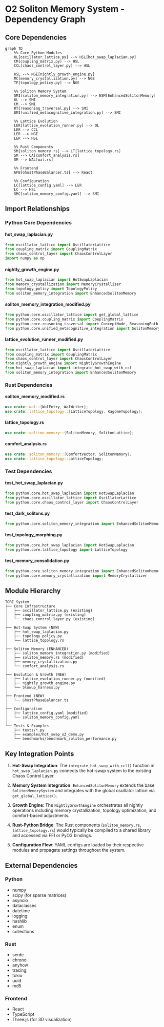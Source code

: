 # O2 Soliton Memory System - Dependency Graph

## Core Dependencies

```mermaid
graph TD
    %% Core Python Modules
    OL[oscillator_lattice.py] --> HSL[hot_swap_laplacian.py]
    CM[coupling_matrix.py] --> HSL
    CCL[chaos_control_layer.py] --> HSL
    
    HSL --> NGE[nightly_growth_engine.py]
    MC[memory_crystallization.py] --> NGE
    TP[topology_policy.py] --> NGE
    
    %% Soliton Memory System
    SMI[soliton_memory_integration.py] --> ESM[EnhancedSolitonMemory]
    OL --> SMI
    CM --> SMI
    RT[reasoning_traversal.py] --> SMI
    UMI[unified_metacognitive_integration.py] --> SMI
    
    %% Lattice Evolution
    LER[lattice_evolution_runner.py] --> OL
    LER --> CCL
    LER --> NGE
    LER --> HSL
    
    %% Rust Components
    SM[soliton_memory.rs] --> LT[lattice_topology.rs]
    SM --> CA[comfort_analysis.rs]
    SM --> WAL[wal.rs]
    
    %% Frontend
    GPB[GhostPhaseBalancer.ts] --> React
    
    %% Configuration
    LC[lattice_config.yaml] --> LER
    LC --> HSL
    SMC[soliton_memory_config.yaml] --> SMI
```

## Import Relationships

### Python Core Dependencies

#### hot_swap_laplacian.py
```python
from oscillator_lattice import OscillatorLattice
from coupling_matrix import CouplingMatrix
from chaos_control_layer import ChaosControlLayer
import numpy as np
```

#### nightly_growth_engine.py
```python
from hot_swap_laplacian import HotSwapLaplacian
from memory_crystallization import MemoryCrystallizer
from topology_policy import TopologyPolicy
from soliton_memory_integration import EnhancedSolitonMemory
```

#### soliton_memory_integration_modified.py
```python
from python.core.oscillator_lattice import get_global_lattice
from python.core.coupling_matrix import CouplingMatrix
from python.core.reasoning_traversal import ConceptNode, ReasoningPath, PrajnaResponsePlus
from python.core.unified_metacognitive_integration import SolitonMemorySystem, MetacognitiveContext
```

#### lattice_evolution_runner_modified.py
```python
from oscillator_lattice import OscillatorLattice
from coupling_matrix import CouplingMatrix
from chaos_control_layer import ChaosControlLayer
from nightly_growth_engine import NightlyGrowthEngine
from hot_swap_laplacian import integrate_hot_swap_with_ccl
from soliton_memory_integration import EnhancedSolitonMemory
```

### Rust Dependencies

#### soliton_memory_modified.rs
```rust
use crate::wal::{WalEntry, WalWriter};
use crate::lattice_topology::{LatticeTopology, KagomeTopology};
```

#### lattice_topology.rs
```rust
use crate::soliton_memory::{SolitonMemory, SolitonLattice};
```

#### comfort_analysis.rs
```rust
use crate::soliton_memory::{ComfortVector, SolitonMemory};
use crate::lattice_topology::LatticeTopology;
```

### Test Dependencies

#### test_hot_swap_laplacian.py
```python
from python.core.hot_swap_laplacian import HotSwapLaplacian
from python.core.oscillator_lattice import OscillatorLattice
from python.core.chaos_control_layer import ChaosControlLayer
```

#### test_dark_solitons.py
```python
from python.core.soliton_memory_integration import EnhancedSolitonMemory, MemoryType
```

#### test_topology_morphing.py
```python
from python.core.hot_swap_laplacian import HotSwapLaplacian
from python.core.lattice_topology import LatticeTopology
```

#### test_memory_consolidation.py
```python
from python.core.soliton_memory_integration import EnhancedSolitonMemory
from python.core.memory_crystallization import MemoryCrystallizer
```

## Module Hierarchy

```
TORI System
├── Core Infrastructure
│   ├── oscillator_lattice.py (existing)
│   ├── coupling_matrix.py (existing)
│   └── chaos_control_layer.py (existing)
│
├── Hot-Swap System (NEW)
│   ├── hot_swap_laplacian.py
│   ├── topology_policy.py
│   └── lattice_topology.rs
│
├── Soliton Memory (ENHANCED)
│   ├── soliton_memory_integration.py (modified)
│   ├── soliton_memory.rs (modified)
│   ├── memory_crystallization.py
│   └── comfort_analysis.rs
│
├── Evolution & Growth (NEW)
│   ├── lattice_evolution_runner.py (modified)
│   ├── nightly_growth_engine.py
│   └── blowup_harness.py
│
├── Frontend (NEW)
│   └── GhostPhaseBalancer.ts
│
├── Configuration
│   ├── lattice_config.yaml (modified)
│   └── soliton_memory_config.yaml
│
└── Tests & Examples
    ├── tests/*.py
    ├── examples/hot_swap_o2_demo.py
    └── benchmarks/benchmark_soliton_performance.py
```

## Key Integration Points

1. **Hot-Swap Integration**: The `integrate_hot_swap_with_ccl()` function in `hot_swap_laplacian.py` connects the hot-swap system to the existing Chaos Control Layer.

2. **Memory System Integration**: `EnhancedSolitonMemory` extends the base `SolitonMemorySystem` and integrates with the global oscillator lattice via `get_global_lattice()`.

3. **Growth Engine**: The `NightlyGrowthEngine` orchestrates all nightly operations including memory crystallization, topology optimization, and comfort-based adjustments.

4. **Rust-Python Bridge**: The Rust components (`soliton_memory.rs`, `lattice_topology.rs`) would typically be compiled to a shared library and accessed via FFI or PyO3 bindings.

5. **Configuration Flow**: YAML configs are loaded by their respective modules and propagate settings throughout the system.

## External Dependencies

### Python
- numpy
- scipy (for sparse matrices)
- asyncio
- dataclasses
- datetime
- logging
- hashlib
- enum
- collections

### Rust
- serde
- chrono
- anyhow
- tracing
- tokio
- uuid
- md5

### Frontend
- React
- TypeScript
- Three.js (for 3D visualization)
